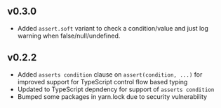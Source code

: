 ## v0.3.0

- Added `assert.soft` variant to check a condition/value and just log warning when false/null/undefined.

## v0.2.2

- Added `asserts condition` clause on `assert(condition, ...)` for improved support for TypeScript control flow based typing
- Updated to TypeScript depndency for support of `asserts condition`
- Bumped some packages in yarn.lock due to security vulnerability
